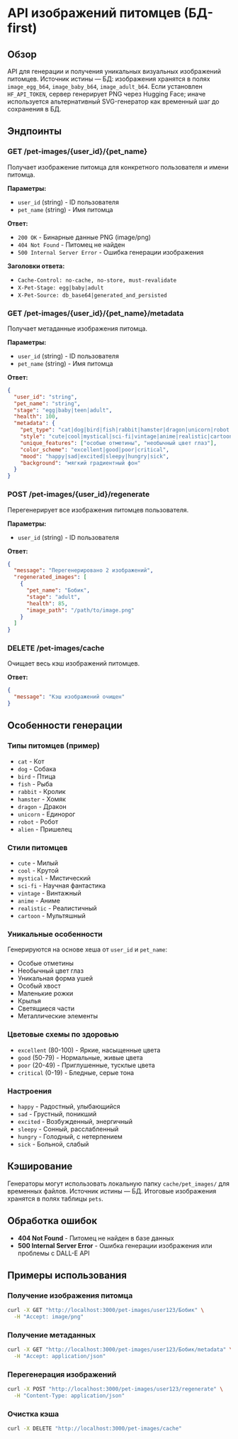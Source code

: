 # API изображений питомцев (БД-first)

## Обзор

API для генерации и получения уникальных визуальных изображений питомцев. Источник истины — БД: изображения хранятся в полях `image_egg_b64`, `image_baby_b64`, `image_adult_b64`. Если установлен `HF_API_TOKEN`, сервер генерирует PNG через Hugging Face; иначе используется альтернативный SVG-генератор как временный шаг до сохранения в БД.

## Эндпоинты

### GET /pet-images/{user_id}/{pet_name}

Получает изображение питомца для конкретного пользователя и имени питомца.

**Параметры:**
- `user_id` (string) - ID пользователя
- `pet_name` (string) - Имя питомца

**Ответ:**
- `200 OK` - Бинарные данные PNG (image/png)
- `404 Not Found` - Питомец не найден
- `500 Internal Server Error` - Ошибка генерации изображения

**Заголовки ответа:**
- `Cache-Control: no-cache, no-store, must-revalidate`
- `X-Pet-Stage: egg|baby|adult`
- `X-Pet-Source: db_base64|generated_and_persisted`

### GET /pet-images/{user_id}/{pet_name}/metadata

Получает метаданные изображения питомца.

**Параметры:**
- `user_id` (string) - ID пользователя
- `pet_name` (string) - Имя питомца

**Ответ:**
```json
{
  "user_id": "string",
  "pet_name": "string",
  "stage": "egg|baby|teen|adult",
  "health": 100,
  "metadata": {
    "pet_type": "cat|dog|bird|fish|rabbit|hamster|dragon|unicorn|robot|alien",
    "style": "cute|cool|mystical|sci-fi|vintage|anime|realistic|cartoon",
    "unique_features": ["особые отметины", "необычный цвет глаз"],
    "color_scheme": "excellent|good|poor|critical",
    "mood": "happy|sad|excited|sleepy|hungry|sick",
    "background": "мягкий градиентный фон"
  }
}
```

### POST /pet-images/{user_id}/regenerate

Перегенерирует все изображения питомцев пользователя.

**Параметры:**
- `user_id` (string) - ID пользователя

**Ответ:**
```json
{
  "message": "Перегенерировано 2 изображений",
  "regenerated_images": [
    {
      "pet_name": "Бобик",
      "stage": "adult",
      "health": 85,
      "image_path": "/path/to/image.png"
    }
  ]
}
```

### DELETE /pet-images/cache

Очищает весь кэш изображений питомцев.

**Ответ:**
```json
{
  "message": "Кэш изображений очищен"
}
```

## Особенности генерации

### Типы питомцев (пример)
- `cat` - Кот
- `dog` - Собака
- `bird` - Птица
- `fish` - Рыба
- `rabbit` - Кролик
- `hamster` - Хомяк
- `dragon` - Дракон
- `unicorn` - Единорог
- `robot` - Робот
- `alien` - Пришелец

### Стили питомцев
- `cute` - Милый
- `cool` - Крутой
- `mystical` - Мистический
- `sci-fi` - Научная фантастика
- `vintage` - Винтажный
- `anime` - Аниме
- `realistic` - Реалистичный
- `cartoon` - Мультяшный

### Уникальные особенности
Генерируются на основе хеша от `user_id` и `pet_name`:
- Особые отметины
- Необычный цвет глаз
- Уникальная форма ушей
- Особый хвост
- Маленькие рожки
- Крылья
- Светящиеся части
- Металлические элементы

### Цветовые схемы по здоровью
- `excellent` (80-100) - Яркие, насыщенные цвета
- `good` (50-79) - Нормальные, живые цвета
- `poor` (20-49) - Приглушенные, тусклые цвета
- `critical` (0-19) - Бледные, серые тона

### Настроения
- `happy` - Радостный, улыбающийся
- `sad` - Грустный, поникший
- `excited` - Возбужденный, энергичный
- `sleepy` - Сонный, расслабленный
- `hungry` - Голодный, с нетерпением
- `sick` - Больной, слабый

## Кэширование

Генераторы могут использовать локальную папку `cache/pet_images/` для временных файлов. Источник истины — БД. Итоговые изображения хранятся в полях таблицы `pets`.

## Обработка ошибок

- **404 Not Found** - Питомец не найден в базе данных
- **500 Internal Server Error** - Ошибка генерации изображения или проблемы с DALL-E API

## Примеры использования

### Получение изображения питомца
```bash
curl -X GET "http://localhost:3000/pet-images/user123/Бобик" \
  -H "Accept: image/png"
```

### Получение метаданных
```bash
curl -X GET "http://localhost:3000/pet-images/user123/Бобик/metadata" \
  -H "Accept: application/json"
```

### Перегенерация изображений
```bash
curl -X POST "http://localhost:3000/pet-images/user123/regenerate" \
  -H "Content-Type: application/json"
```

### Очистка кэша
```bash
curl -X DELETE "http://localhost:3000/pet-images/cache"
``` 